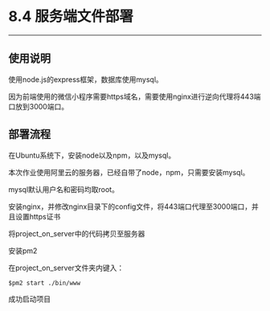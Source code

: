 # 8.4 服务端文件部署

---

## 使用说明

使用node.js的express框架，数据库使用mysql。

因为前端使用的微信小程序需要https域名，需要使用nginx进行逆向代理将443端口放到3000端口。

## 部署流程

在Ubuntu系统下，安装node以及npm，以及mysql。

本次作业使用阿里云的服务器，已经自带了node，npm，只需要安装mysql。

mysql默认用户名和密码均取root。

安装nginx，并修改nginx目录下的config文件，将443端口代理至3000端口，并且设置https证书

将project_on_server中的代码拷贝至服务器

安装pm2

在project_on_server文件夹内键入：

``` $pm2 start ./bin/www ```

成功启动项目